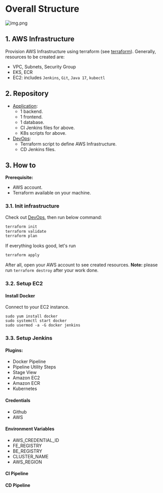 # Overall Structure

![img.png](asset/ops-flows.png)

## 1. AWS Infrastructure
Provision AWS Infrastructure using terraform 
(see [terraform](https://github.com/duylv-devops-todo-app/sd5232_aws_infrastructure/tree/main/terraform/infrastructure/cluster)). 
Generally, resources to be created are:
- VPC, Subnets, Security Group
- EKS, ECR
- EC2: includes `Jenkins`, `Git`, `Java 17`, `kubectl`

## 2. Repository
- [Application](https://github.com/duylv-devops-todo-app/sd5232_msa): 
  - 1 backend.
  - 1 frontend.
  - 1 database.
  - CI Jenkins files for above.
  - K8s scripts for above.
- [DevOps](https://github.com/duylv-devops-todo-app/sd5232_aws_infrastructure):
    - Terraform script to define AWS Infrastructure.
    - CD Jenkins files.

## 3. How to
**Prerequisite:**
- AWS account.
- Terraform available on your machine.
### 3.1. Init infrastructure
Check out [DevOps](https://github.com/duylv-devops-todo-app/sd5232_aws_infrastructure), then run below command:
```bash
terraform init
terraform validate
terraform plan
```
If everything looks good, let's run
```bash
terraform apply
```
After all, open your AWS account to see created resources.
**Note:** please run `terraform destroy` after your work done.

### 3.2. Setup EC2
#### Install Docker
Connect to your EC2 instance. 
```
sudo yum install docker
sudo systemctl start docker
sudo usermod -a -G docker jenkins
```

### 3.3. Setup Jenkins
#### Plugins:
- Docker Pipeline
- Pipeline Utility Steps
- Stage View
- Amazon EC2
- Amazon ECR
- Kubernetes
#### Credentials
- Github
- AWS

#### Environment Variables
- AWS_CREDENTIAL_ID
- FE_REGISTRY
- BE_REGISTRY
- CLUSTER_NAME
- AWS_REGION

#### CI Pipeline
#### CD Pipeline